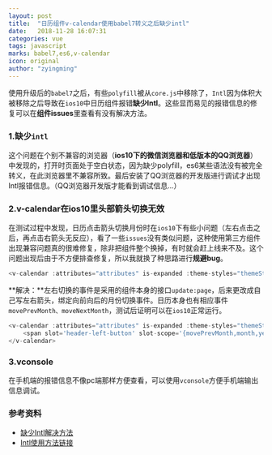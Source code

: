 ```yaml
---
layout: post
title:  "日历组件v-calendar使用babel7转义之后缺少intl"
date:   2018-11-28 16:07:31
categories: vue
tags: javascript
marks: babel7,es6,v-calendar
icon: original
author: "zyingming"
---
```


使用升级后的`babel7`之后，有些`polyfill`被从`core.js`中移除了，`Intl`因为体积大被移除之后导致在`ios10`中日历组件报错**缺少Intl**。这些显而易见的报错信息的修复可以在**组件issues**里查看有没有解决方法。
### 1.缺少`intl`
这个问题在个别不兼容的浏览器（**ios10下的微信浏览器和低版本的QQ浏览器**）中发现的，打开时页面处于空白状态，因为缺少polyfill，es6某些语法没有被完全转义，在此浏览器里不兼容所致。最后安装了QQ浏览器的开发版进行调试才出现Intl报错信息。（QQ浏览器开发版才能看到调试信息...）
### 2.v-calendar在ios10里头部箭头切换无效
在测试过程中发现，日历点击箭头切换月份时在`ios10`下有些小问题（左右点击之后，再点击右箭头无反应），看了一些`issues`没有类似问题，这种使用第三方组件出现兼容问题真的很难修复，除非把组件整个换掉，有时就会赶上线来不及。这个问题出现后由于不方便排查修复，所以我就换了种思路进行**规避bug**。

```javascript
<v-calendar :attributes="attributes" is-expanded :theme-styles="themeStyles" @update:page="pageChange"></v-calendar>
```

**解决：**左右切换的事件是采用的组件本身的接口`update:page`，后来更改成自己写左右箭头，绑定向前向后的月份切换事件。日历本身也有相应事件`movePrevMonth、moveNextMonth`，测试后证明可以在`ios10`正常运行。

```javascript
<v-calendar :attributes="attributes" is-expanded :theme-styles="themeStyles" @update:page="pageChange">
    <span slot='header-left-button' slot-scope='{movePrevMonth,month,year}' @click="changeCalendarPage(movePrevMonth,--month,year)"></span>
</v-calendar>
```

### 3.vconsole
在手机端的报错信息不像pc端那样方便查看，可以使用`vconsole`方便手机端输出信息调试。

### 参考资料
- [缺少Intl解决方法](https://github.com/nathanreyes/v-calendar/issues/141)
- [Intl使用方法链接](https://github.com/andyearnshaw/Intl.js/)